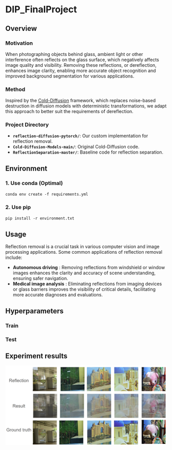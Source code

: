 # DIP_FinalProject

## Overview

### Motivation
When photographing objects behind glass, ambient light or other interference often reflects on the glass surface, which negatively affects image quality and visibility. Removing these reflections, or dereflection, enhances image clarity, enabling more accurate object recognition and improved background segmentation for various applications.

### Method
Inspired by the [Cold-Diffusion](https://github.com/arpitbansal297/Cold-Diffusion-Models) framework, which replaces noise-based destruction in diffusion models with deterministic transformations, we adapt this approach to better suit the requirements of dereflection.

### Project Directory 

- **`reflection-diffusion-pytorch/`**: Our custom implementation for reflection removal.
- **`Cold-Diffusion-Models-main/`**: Original Cold-Diffusion code.
- **`ReflectionSeparation-master/`**: Baseline code for reflection separation.


## Environment
### 1. Use conda (Optimal)
```
conda env create -f requirements.yml 
```

### 2. Use pip
```
pip install -r environment.txt
```

## Usage
Reflection removal is a crucial task in various computer vision and image processing applications. 
Some common applications of reflection removal include:

* **Autonomous driving** : Removing reflections from windshield or window images enhances the clarity and accuracy of scene understanding, ensuring safer navigation.
* **Medical image analysis** : Eliminating reflections from imaging devices or glass barriers improves the visibility of critical details, facilitating more accurate diagnoses and evaluations.
  
## Hyperparameters

### Train

### Test


## Experiment results

![Experiment results](results.png)
